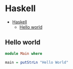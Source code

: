 # Haskell

<!--ts-->
* [Haskell](hasekll.md#haskell)
   * [Hello world](hasekll.md#hello-world)

<!-- Added by: runner, at: Tue Jul 20 07:45:21 UTC 2021 -->

<!--te-->

## Hello world
```haskell
module Main where

main = putStrLn "Hello World"
```
